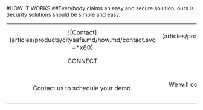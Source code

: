 <div class="product-how" markdown="1">
#HOW IT WORKS
##Everybody claims an easy and secure solution, ours is.<br/>Security solutions should be simple and easy.<br/>

|   |   |   |
|:------:|:----------:|:----------:|
| ![Contact] (articles/products/citysafe.md/how.md/contact.svg =*x80)<p class="how-title">CONNECT</p><br/><p class="how-description">Contact us to schedule your demo.</p> | ![Configure] (articles/products/citysafe.md/how.md/configure.svg =*x80)<p class="how-title">CONFIGURE</p><br/><p class="how-description">We will configure CitySafe to your organization's needs.</p> | ![Done] (articles/products/citysafe.md/how.md/done.svg =*x80)<p class="how-title">YAY! DONE</p><br/><p class="how-description">Sit back and let CitySafe protect you.</p > |
</div>